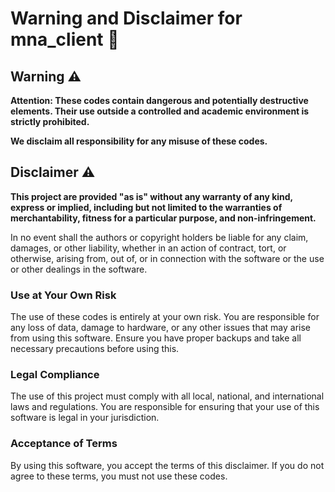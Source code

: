 # Warning and Disclaimer for mna_client 🚨

## Warning ⚠️

**Attention: These codes contain dangerous and potentially destructive elements. Their use outside a controlled and academic environment is strictly prohibited.**

**We disclaim all responsibility for any misuse of these codes.**

## Disclaimer ⚠️

**This project are provided "as is" without any warranty of any kind, express or implied, including but not limited to the warranties of merchantability, fitness for a particular purpose, and non-infringement.**

In no event shall the authors or copyright holders be liable for any claim, damages, or other liability, whether in an action of contract, tort, or otherwise, arising from, out of, or in connection with the software or the use or other dealings in the software.

### Use at Your Own Risk

The use of these codes is entirely at your own risk. You are responsible for any loss of data, damage to hardware, or any other issues that may arise from using this software. Ensure you have proper backups and take all necessary precautions before using this.

### Legal Compliance

The use of this project must comply with all local, national, and international laws and regulations. You are responsible for ensuring that your use of this software is legal in your jurisdiction.

### Acceptance of Terms

By using this software, you accept the terms of this disclaimer. If you do not agree to these terms, you must not use these codes.
